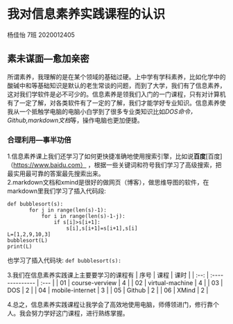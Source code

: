 # 我对信息素养实践课程的认识

杨佳怡 7班 2020012405

## 素未谋面—愈加亲密

所谓素养，我理解的是在某个领域的基础过硬。上中学有学科素养，比如化学中的酸碱中和等基础知识是默认的老生常谈的问题，而到了大学，我们有了信息素养，这对我们学软件是必不可少的。信息素养是领我们入门的一门课程，只有对计算机有了一定了解，对各类软件有了一定的了解，我们才能学好专业知识。信息素养使我从一个抵触学电脑的电脑小白学到了很多专业类知识比如*DOS命令，Github,markdown文档*等，操作电脑也更加便捷。  

### 合理利用—事半功倍

1.信息素养课上我们还学习了如何更快捷准确地使用搜索引擎，比如说**百度**[百度]（https://www.baidu.com） ，根据一些关键词和符号我们学习了高级搜索，把最实用最可靠的答案最先搜索出来。  
2.markdown文档和xmind是很好的做网页（博客），做思维导图的软件，在markdown里我们学习了插入代码段: 

```
def bubblesort(s):
       for j in range(len(s)-1):
           for i in range(len(s)-1-j):
               if s[i]>s[i+1]:
                   s[i],s[i+1]=s[i+1],s[i]
L=[1,2,9,10,3]
bubblesort(L)
print(L)  
```

也学习了插入代码块: 
`def bubblesort(s):`   

3.我们在信息素养实践课上主要要学习的课程有
| 序号 | 课程            | 课时 |
| :--: | :-------------- | :--- |
|  01  | course-verview  | 4    |
|  02  | virtual-machine | 4    |
|  03  | DOS             | 2    |
|  04  | mobile-internet | 3    |
|  05  | Github          | 2    |
|  06  | XMind           | 2    |

4.总之，信息素养实践课程让我学会了高效地使用电脑，师傅领进门，修行靠个人。我会努力学好这门课程，进行熟练掌握。
